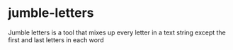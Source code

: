 # jumble-letters
Jumble letters is a tool that mixes up every letter in a text string except the first and last letters in each word
